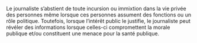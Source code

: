 Le journaliste s’abstient de toute incursion ou immixtion dans la vie privée des personnes même lorsque ces personnes assument des fonctions ou un rôle politique. Toutefois, lorsque l’intérêt public le justifie, le journaliste peut révéler des informations lorsque celles-ci compromettent la morale publique et/ou constituent une menace pour la santé publique.